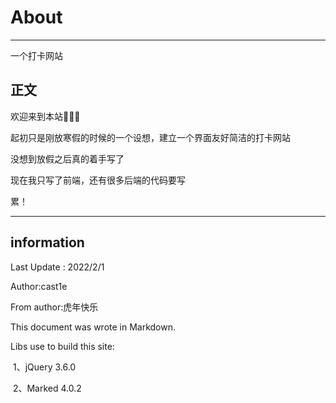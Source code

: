 # About

------

一个打卡网站

## 正文

欢迎来到本站🎉🎉🎉

起初只是刚放寒假的时候的一个设想，建立一个界面友好简洁的打卡网站

没想到放假之后真的着手写了

现在我只写了前端，还有很多后端的代码要写

累！

------

## information

Last Update : 2022/2/1

Author:cast1e

From author:虎年快乐

This document was wrote in Markdown.

Libs use to build this site:

​	1、jQuery 3.6.0

​	2、Marked 4.0.2
